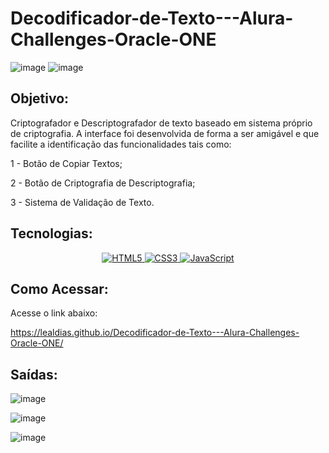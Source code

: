 # Decodificador-de-Texto---Alura-Challenges-Oracle-ONE

![image](https://github.com/LealDias/Decodificador-de-Texto---Alura-Challenges-Oracle-ONE/assets/70763447/e591a84c-9c5f-4355-8848-66f63ab94cd0) ![image](https://github.com/LealDias/Decodificador-de-Texto---Alura-Challenges-Oracle-ONE/assets/70763447/6898501d-3216-4539-bc08-cffb71ea4bce)


## Objetivo:

Criptografador e Descriptografador de texto baseado em sistema próprio de criptografia. A interface foi desenvolvida de forma a ser amigável e que facilite a identificação das funcionalidades tais como:

  1 - Botão de Copiar Textos;
  
  2 - Botão de Criptografia de Descriptografia;
  
  3 - Sistema de Validação de Texto.
  

## Tecnologias:

<p align="center">
  <a href="#">
    <img src="https://img.shields.io/badge/HTML5-E34F26?style=for-the-badge&logo=html5&logoColor=white" alt="HTML5">
  </a>
  <a href="#">
    <img src="https://img.shields.io/badge/CSS3-1572B6?style=for-the-badge&logo=css3&logoColor=white" alt="CSS3">
  </a>
  <a href="#">
    <img src="https://img.shields.io/badge/JavaScript-F7DF1E?style=for-the-badge&logo=javascript&logoColor=black" alt="JavaScript">
  </a>
</p>

## Como Acessar:

Acesse o link abaixo:

https://lealdias.github.io/Decodificador-de-Texto---Alura-Challenges-Oracle-ONE/

## Saídas:

![image](https://github.com/LealDias/Decodificador-de-Texto---Alura-Challenges-Oracle-ONE/assets/70763447/de6524b6-5c0b-42f6-9144-b44d23d5868e)

![image](https://github.com/LealDias/Decodificador-de-Texto---Alura-Challenges-Oracle-ONE/assets/70763447/48bfc6aa-600c-42d2-808f-9a637c023bae)

![image](https://github.com/LealDias/Decodificador-de-Texto---Alura-Challenges-Oracle-ONE/assets/70763447/37002d22-4833-4d16-b4a5-bf8b52947424)



